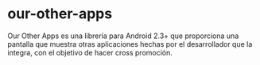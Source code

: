 our-other-apps
==============

Our Other Apps es una librería para Android 2.3+ que proporciona una pantalla que muestra otras aplicaciones hechas por el desarrollador que la integra, con el objetivo de hacer cross promoción.

